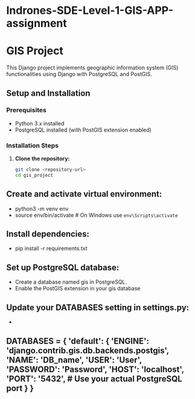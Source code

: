 # Indrones-SDE-Level-1-GIS-APP-assignment

# GIS Project

This Django project implements geographic information system (GIS) functionalities using Django with PostgreSQL and PostGIS.

## Setup and Installation

### Prerequisites

- Python 3.x installed
- PostgreSQL installed (with PostGIS extension enabled)

### Installation Steps

1. **Clone the repository:**

   ```bash
   git clone <repository-url>
   cd gis_project

## Create and activate virtual environment:
- python3 -m venv env
- source env/bin/activate   # On Windows use `env\Scripts\activate`

##  Install dependencies:
- pip install -r requirements.txt

## Set up PostgreSQL database:

- Create a database named gis in PostgreSQL.
- Enable the PostGIS extension in your gis database

## Update your DATABASES setting in settings.py:
-
DATABASES = {
    'default': {
        'ENGINE': 'django.contrib.gis.db.backends.postgis',
        'NAME': 'DB_name',
        'USER': 'User',
        'PASSWORD': 'Password',
        'HOST': 'localhost',
        'PORT': '5432',  # Use your actual PostgreSQL port
    }
}
-
